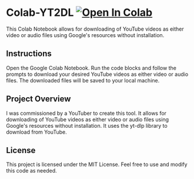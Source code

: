 # Colab-YT2DL  [![Open In Colab](https://colab.research.google.com/assets/colab-badge.svg)](https://colab.research.google.com/github/RKarthikBiz/Colab-YT2DL/blob/main/Colab_YT2DL.ipynb)
This Colab Notebook allows for downloading of YouTube videos as either video or audio files using Google's resources without installation.

## Instructions
Open the Google Colab Notebook.
Run the code blocks and follow the prompts to download your desired YouTube videos as either video or audio files.
The downloaded files will be saved to your local machine.

## Project Overview
I was commissioned by a YouTuber to create this tool. It allows for downloading of YouTube videos as either video or audio files using Google's resources without installation. It uses the yt-dlp library to download from YouTube. 

## License
This project is licensed under the MIT License. Feel free to use and modify this code as needed.
